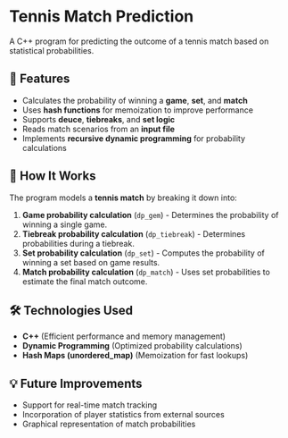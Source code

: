 # Tennis Match Prediction

A C++ program for predicting the outcome of a tennis match based on statistical probabilities.

## 🚀 Features

- Calculates the probability of winning a **game**, **set**, and **match**
- Uses **hash functions** for memoization to improve performance
- Supports **deuce**, **tiebreaks**, and **set logic**
- Reads match scenarios from an **input file**
- Implements **recursive dynamic programming** for probability calculations

## 📜 How It Works

The program models a **tennis match** by breaking it down into:
1. **Game probability calculation** (`dp_gem`) - Determines the probability of winning a single game.
2. **Tiebreak probability calculation** (`dp_tiebreak`) - Determines probabilities during a tiebreak.
3. **Set probability calculation** (`dp_set`) - Computes the probability of winning a set based on game results.
4. **Match probability calculation** (`dp_match`) - Uses set probabilities to estimate the final match outcome.

## 🛠 Technologies Used
- **C++** (Efficient performance and memory management)
- **Dynamic Programming** (Optimized probability calculations)
- **Hash Maps (unordered_map)** (Memoization for fast lookups)

## 💡 Future Improvements
- Support for real-time match tracking
- Incorporation of player statistics from external sources
- Graphical representation of match probabilities


 
